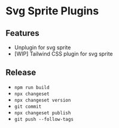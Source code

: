# Svg Sprite Plugins

## Features

- Unplugin for svg sprite
- [WIP] Tailwind CSS plugin for svg sprite

## Release

- `npm run build`
- `npx changeset`
- `npx changeset version`
- `git commit`
- `npx changeset publish`
- `git push --follow-tags`
